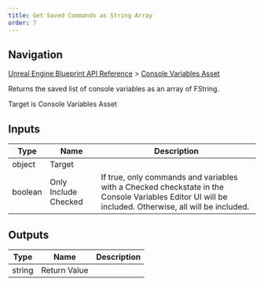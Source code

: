 ```yaml
---
title: Get Saved Commands as String Array
order: 7
---
```

## Navigation

[Unreal Engine Blueprint API Reference](https://dev.epicgames.com/documentation/en-us/unreal-engine/BlueprintAPI) > [Console Variables Asset](https://dev.epicgames.com/documentation/en-us/unreal-engine/BlueprintAPI/ConsoleVariablesAsset)

Returns the saved list of console variables as an array of FString.

Target is Console Variables Asset

## Inputs

| Type | Name | Description |
| --- | --- | --- |
| object | Target |  |
| boolean | Only Include Checked | If true, only commands and variables with a Checked checkstate in the Console Variables Editor UI will be included. Otherwise, all will be included. |

## Outputs

| Type | Name | Description |
| --- | --- | --- |
| string | Return Value |  |
